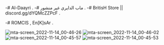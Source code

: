 -# Al-Daayri .
-# ماب الدايري غير منشور .
-# BritisH Store || discord.gg/dYQMcZZPcF .

-# ROMCIS , En[K]sAr .


![mta-screen_2022-11-14_00-46-26](https://user-images.githubusercontent.com/102293840/201546440-52a5d23e-6ddc-4e32-8f2f-d6ea27df3565.png)
![mta-screen_2022-11-14_00-46-02](https://user-images.githubusercontent.com/102293840/201546417-359cde7f-ab26-40dd-990e-676396132350.png)
![mta-screen_2022-11-14_00-45-57](https://user-images.githubusercontent.com/102293840/201546389-30de7db4-702c-4eb1-9ecd-4e4f6b387a22.png)
![mta-screen_2022-11-14_00-45-53](https://user-images.githubusercontent.com/102293840/201546359-8a8c56b6-4bf7-4ad2-a5b0-969ea5c953bd.png)
